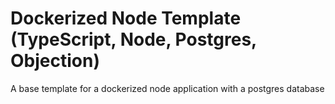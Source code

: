 # Dockerized Node Template (TypeScript, Node, Postgres, Objection)

A base template for a dockerized node application with a postgres database
